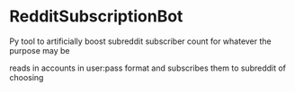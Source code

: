 # RedditSubscriptionBot
Py tool to artificially boost subreddit subscriber count for whatever the purpose may be

reads in accounts in user:pass format and subscribes them to subreddit of choosing

